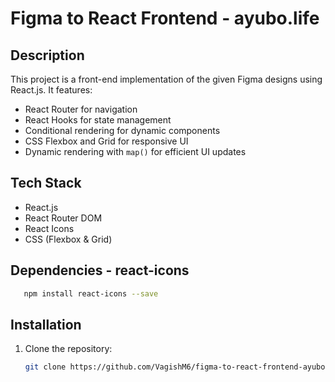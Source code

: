 <!--# figma-to-react-frontend-ayubo.life
This project is a front-end implementation of Figma designs using React.js. It includes routing, state management, conditional rendering, and responsive UI. -->


# Figma to React Frontend - ayubo.life

## Description
This project is a front-end implementation of the given Figma designs using React.js. It features:
- React Router for navigation
- React Hooks for state management
- Conditional rendering for dynamic components
- CSS Flexbox and Grid for responsive UI
- Dynamic rendering with `map()` for efficient UI updates

## Tech Stack
- React.js
- React Router DOM
- React Icons
- CSS (Flexbox & Grid)

## Dependencies - react-icons
```sh
   npm install react-icons --save
```

## Installation
1. Clone the repository:
   ```sh
   git clone https://github.com/VagishM6/figma-to-react-frontend-ayubo.life
   ```
